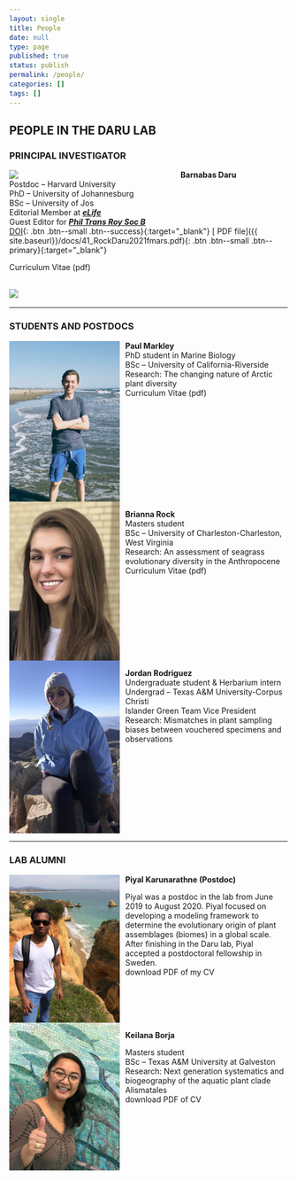 ```yaml
---
layout: single
title: People
date: null
type: page
published: true
status: publish
permalink: /people/
categories: []
tags: []
---
```



## PEOPLE IN THE DARU LAB
### PRINCIPAL INVESTIGATOR

<img src="{{site.baseurl}}/images/barnabas.png" width="300px" style="float:left; padding-right:10px"/>

**Barnabas Daru**   
Postdoc – Harvard University<br>
PhD – University of Johannesburg<br>
BSc – University of Jos<br>
Editorial Member at [**_eLife_**](https://elifesciences.org/about/people/ecology)<br>
Guest Editor for [**_Phil Trans Roy Soc B_**](http://rstb.royalsocietypublishing.org/content/374/1763)<br>
[<i class="fa fa-book" aria-hidden="true"></i> DOI](https://doi.org/10.3389/fmars.2021.608867){: .btn .btn--small .btn--success}{:target="_blank"}
  [<i class="fa fa-file-pdf-o" aria-hidden="true"></i> PDF file]({{ site.baseurl}}/docs/41_RockDaru2021fmars.pdf){: .btn .btn--small .btn--primary}{:target="_blank"}
  
Curriculum Vitae (pdf)

<br clear="left"/>


<img src="{{site.baseurl}}/images/barnabas.jpg" width="300px">


---

### STUDENTS AND POSTDOCS

<img src="images/paul.jpg" width="200px" style="float:left; padding-right:10px"/>

**Paul Markley**   
PhD student in Marine Biology   
BSc – University of California-Riverside   
Research: The changing nature of Arctic plant diversity   
Curriculum Vitae (pdf)

<br clear="left"/>

<img src="images/brianna.jpg" width="200px" style="float:left; padding-right:10px"/>

**Brianna Rock**   
Masters student   
BSc – University of Charleston-Charleston, West Virginia   
Research: An assessment of seagrass evolutionary diversity in the Anthropocene   
Curriculum Vitae (pdf) 

<br clear="left"/>

<img src="images/jordan.jpg" width="200px" style="float:left; padding-right:10px"/>

**Jordan Rodriguez**   
Undergraduate student & Herbarium intern   
Undergrad – Texas A&M University-Corpus Christi   
Islander Green Team Vice President   
Research: Mismatches in plant sampling biases between vouchered specimens and observations

<br clear="left"/>

---
### LAB ALUMNI

<img src="images/piyal.jpg" width="200px" style="float:left; padding-right:10px"/>

**Piyal Karunarathne (Postdoc)**

Piyal was a postdoc in the lab from June 2019 to August 2020. Piyal focused on developing a modeling framework to determine the evolutionary origin of plant assemblages (biomes) in a global scale. After finishing in the Daru lab, Piyal accepted a postdoctoral fellowship in Sweden.   
download PDF of my CV

<br clear="left"/>

<img src="images/keilana.jpg" width="200px" style="float:left; padding-right:10px"/>

**Keilana Borja**

Masters student   
BSc – Texas A&M University at Galveston   
Research: Next generation systematics and biogeography of the aquatic plant clade Alismatales   
download PDF of CV

<br clear="left"/>
